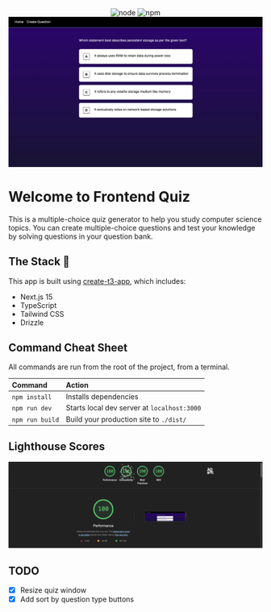 <div align="center">
  <img src="https://img.shields.io/badge/node-v18.18.0-brightgreen.svg?style=flat-square" alt="node" />
  <img src="https://img.shields.io/badge/npm-v9.0.0-blue.svg?style=flat-square" alt="npm" />
</div>

<div align="center">
    <img src="doc/homepage.webp" alt="Project logo"/>
</div>



# Welcome to Frontend Quiz
This is a multiple-choice quiz generator to help you study computer science topics. You can create multiple-choice questions and test your knowledge by solving questions in your question bank.

## The Stack 🧰

This app is built using [create-t3-app](https://github.com/t3-oss/create-t3-app_), which includes:

-   Next.js 15
-   TypeScript
-   Tailwind CSS
-   Drizzle

## Command Cheat Sheet

All commands are run from the root of the project, from a terminal.

| Command                | Action                                           |
| :--------------------- | :----------------------------------------------- |
| `npm install`          | Installs dependencies                            |
| `npm run dev`          | Starts local dev server at `localhost:3000`      |
| `npm run build`        | Build your production site to `./dist/`          |

## Lighthouse Scores
<div align="center">
    <img src="doc/lighthouse_scores.webp" alt="Lighthouse Scores"/>
</div>


## TODO
- [x] Resize quiz window
- [x] Add sort by question type buttons